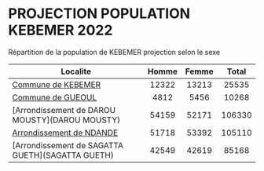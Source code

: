 # PROJECTION POPULATION KEBEMER 2022
	
Répartition de la population de KEBEMER projection selon le sexe
	
| Localite  | Homme | Femme | Total |
| --------- |:-----:|:-----:|:-----:|
| [Commune de KEBEMER](KEBEMER) | 12322 | 13213 | 25535 |
| [Commune de GUEOUL](GUEOUL) | 4812 | 5456 | 10268 |
| [Arrondissement de DAROU MOUSTY](DAROU MOUSTY) | 54159 | 52171 | 106330 |
| [Arrondissement de NDANDE](NDANDE) | 51718 | 53392 | 105110 |
| [Arrondissement de SAGATTA GUETH](SAGATTA GUETH) | 42549 | 42619 | 85168 |
